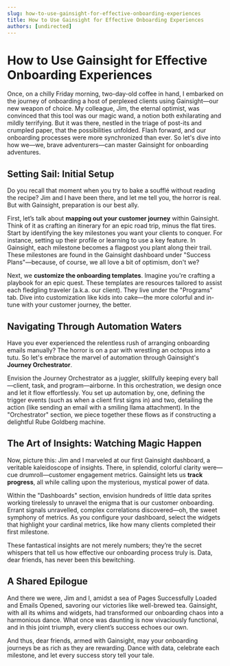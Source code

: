 ```yaml
---
slug: how-to-use-gainsight-for-effective-onboarding-experiences
title: How to Use Gainsight for Effective Onboarding Experiences
authors: [undirected]
---
```


# How to Use Gainsight for Effective Onboarding Experiences

Once, on a chilly Friday morning, two-day-old coffee in hand, I embarked on the journey of onboarding a host of perplexed clients using Gainsight—our new weapon of choice. My colleague, Jim, the eternal optimist, was convinced that this tool was our magic wand, a notion both exhilarating and mildly terrifying. But it was there, nestled in the triage of post-its and crumpled paper, that the possibilities unfolded. Flash forward, and our onboarding processes were more synchronized than ever. So let's dive into how we—we, brave adventurers—can master Gainsight for onboarding adventures.

## Setting Sail: Initial Setup

Do you recall that moment when you try to bake a soufflé without reading the recipe? Jim and I have been there, and let me tell you, the horror is real. But with Gainsight, preparation is our best ally.

First, let’s talk about **mapping out your customer journey** within Gainsight. Think of it as crafting an itinerary for an epic road trip, minus the flat tires. Start by identifying the key milestones you want your clients to conquer. For instance, setting up their profile or learning to use a key feature. In Gainsight, each milestone becomes a flagpost you plant along their trail. These milestones are found in the Gainsight dashboard under "Success Plans"—because, of course, we all love a bit of optimism, don't we? 

Next, we **customize the onboarding templates**. Imagine you're crafting a playbook for an epic quest. These templates are resources tailored to assist each fledgling traveler (a.k.a. our client). They live under the "Programs" tab. Dive into customization like kids into cake—the more colorful and in-tune with your customer journey, the better.

## Navigating Through Automation Waters

Have you ever experienced the relentless rush of arranging onboarding emails manually? The horror is on a par with wrestling an octopus into a tutu. So let's embrace the marvel of automation through Gainsight's **Journey Orchestrator**.

Envision the Journey Orchestrator as a juggler, skillfully keeping every ball—client, task, and program—airborne. In this orchestration, we design once and let it flow effortlessly. You set up automation by, one, defining the trigger events (such as when a client first signs in) and two, detailing the action (like sending an email with a smiling llama attachment). In the "Orchestrator" section, we piece together these flows as if constructing a delightful Rube Goldberg machine.

## The Art of Insights: Watching Magic Happen

Now, picture this: Jim and I marveled at our first Gainsight dashboard, a veritable kaleidoscope of insights. There, in splendid, colorful clarity were—cue drumroll—customer engagement metrics. Gainsight lets us **track progress**, all while calling upon the mysterious, mystical power of data. 

Within the "Dashboards" section, envision hundreds of little data sprites working tirelessly to unravel the enigma that is our customer onboarding. Errant signals unravelled, complex correlations discovered—oh, the sweet symphony of metrics. As you configure your dashboard, select the widgets that highlight your cardinal metrics, like how many clients completed their first milestone. 

These fantastical insights are not merely numbers; they’re the secret whispers that tell us how effective our onboarding process truly is. Data, dear friends, has never been this bewitching.

## A Shared Epilogue

And there we were, Jim and I, amidst a sea of Pages Successfully Loaded and Emails Opened, savoring our victories like well-brewed tea. Gainsight, with all its whims and widgets, had transformed our onboarding chaos into a harmonious dance. What once was daunting is now vivaciously functional, and in this joint triumph, every client’s success echoes our own.

And thus, dear friends, armed with Gainsight, may your onboarding journeys be as rich as they are rewarding. Dance with data, celebrate each milestone, and let every success story tell your tale.
